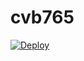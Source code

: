 # cvb765

[![Deploy](https://www.herokucdn.com/deploy/button.png)](https://dashboard.heroku.com/new?template=https://github.com/yhbbhg/cvb765)
